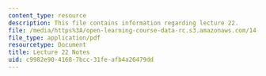 ```yaml
---
content_type: resource
description: This file contains information regarding lecture 22.
file: /media/https%3A/open-learning-course-data-rc.s3.amazonaws.com/14-581-international-economics-i-spring-2013/c9982e9041687bcc31feafb4a26479dd_MIT14_581S13_classnotes22.pdf
file_type: application/pdf
resourcetype: Document
title: Lecture 22 Notes
uid: c9982e90-4168-7bcc-31fe-afb4a26479dd
---
```

